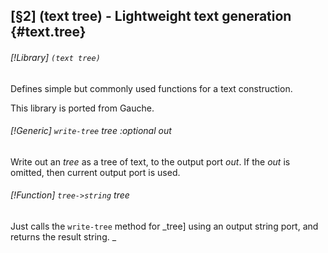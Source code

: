 [§2] (text tree) - Lightweight text generation {#text.tree}
-------------

###### [!Library] `(text tree)` 

Defines simple but commonly used functions for a text construction.

This library is ported from Gauche.


###### [!Generic] `write-tree`  _tree_ _:optional_ _out_

Write out an _tree_ as a tree of text, to the output port _out_.
If the _out_ is omitted, then current output port is used.


###### [!Function] `tree->string`  _tree_

Just calls the `write-tree` method for _tree] using an output
string port, and returns the result string.
_

